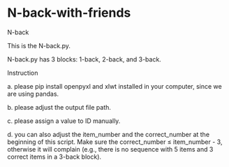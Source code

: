 # N-back-with-friends
N-back 

This is the N-back.py.

N-back.py has 3 blocks: 1-back, 2-back, and 3-back.

Instruction

a. please pip install openpyxl and xlwt installed in your computer, since we are using pandas.

b. please adjust the output file path.

c. please assign a value to ID manually.

d. you can also adjust the item_number and the correct_number at the beginning of this script. Make sure the correct_number ≤ item_number - 3, otherwise it will complain (e.g., there is no sequence with 5 items and 3 correct items in a 3-back block).
